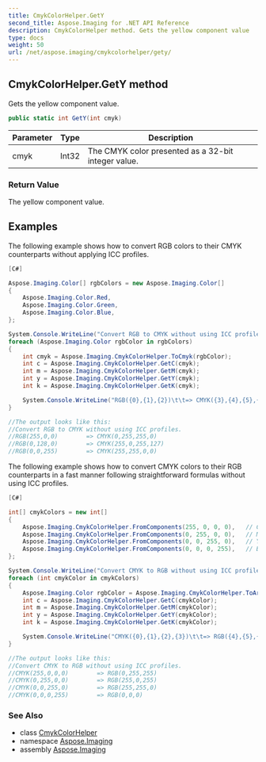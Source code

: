```yaml
---
title: CmykColorHelper.GetY
second_title: Aspose.Imaging for .NET API Reference
description: CmykColorHelper method. Gets the yellow component value
type: docs
weight: 50
url: /net/aspose.imaging/cmykcolorhelper/gety/
---
```

## CmykColorHelper.GetY method

Gets the yellow component value.

```csharp
public static int GetY(int cmyk)
```

| Parameter | Type | Description |
| --- | --- | --- |
| cmyk | Int32 | The CMYK color presented as a 32-bit integer value. |

### Return Value

The yellow component value.

## Examples

The following example shows how to convert RGB colors to their CMYK counterparts without applying ICC profiles.

```csharp
[C#]

Aspose.Imaging.Color[] rgbColors = new Aspose.Imaging.Color[]
{
    Aspose.Imaging.Color.Red,
    Aspose.Imaging.Color.Green,
    Aspose.Imaging.Color.Blue,
};

System.Console.WriteLine("Convert RGB to CMYK without using ICC profiles.");
foreach (Aspose.Imaging.Color rgbColor in rgbColors)
{
    int cmyk = Aspose.Imaging.CmykColorHelper.ToCmyk(rgbColor);
    int c = Aspose.Imaging.CmykColorHelper.GetC(cmyk);
    int m = Aspose.Imaging.CmykColorHelper.GetM(cmyk);
    int y = Aspose.Imaging.CmykColorHelper.GetY(cmyk);
    int k = Aspose.Imaging.CmykColorHelper.GetK(cmyk);

    System.Console.WriteLine("RGB({0},{1},{2})\t\t=> CMYK({3},{4},{5},{6})", rgbColor.R, rgbColor.G, rgbColor.B, c, m, y, k);
}

//The output looks like this:
//Convert RGB to CMYK without using ICC profiles.
//RGB(255,0,0)        => CMYK(0,255,255,0)
//RGB(0,128,0)        => CMYK(255,0,255,127)
//RGB(0,0,255)        => CMYK(255,255,0,0)
```

The following example shows how to convert CMYK colors to their RGB counterparts in a fast manner following straightforward formulas without using ICC profiles.

```csharp
[C#]

int[] cmykColors = new int[]
{
    Aspose.Imaging.CmykColorHelper.FromComponents(255, 0, 0, 0),   // Cyan
    Aspose.Imaging.CmykColorHelper.FromComponents(0, 255, 0, 0),   // Magenta
    Aspose.Imaging.CmykColorHelper.FromComponents(0, 0, 255, 0),   // Yellow
    Aspose.Imaging.CmykColorHelper.FromComponents(0, 0, 0, 255),   // Black
};

System.Console.WriteLine("Convert CMYK to RGB without using ICC profiles.");
foreach (int cmykColor in cmykColors)
{
    Aspose.Imaging.Color rgbColor = Aspose.Imaging.CmykColorHelper.ToArgb(cmykColor);
    int c = Aspose.Imaging.CmykColorHelper.GetC(cmykColor);
    int m = Aspose.Imaging.CmykColorHelper.GetM(cmykColor);
    int y = Aspose.Imaging.CmykColorHelper.GetY(cmykColor);
    int k = Aspose.Imaging.CmykColorHelper.GetK(cmykColor);

    System.Console.WriteLine("CMYK({0},{1},{2},{3})\t\t=> RGB({4},{5},{6})", c, m, y, k, rgbColor.R, rgbColor.G, rgbColor.B);
}

//The output looks like this:
//Convert CMYK to RGB without using ICC profiles.
//CMYK(255,0,0,0)        => RGB(0,255,255)
//CMYK(0,255,0,0)        => RGB(255,0,255)
//CMYK(0,0,255,0)        => RGB(255,255,0)
//CMYK(0,0,0,255)        => RGB(0,0,0)
```

### See Also

* class [CmykColorHelper](../)
* namespace [Aspose.Imaging](../../cmykcolorhelper/)
* assembly [Aspose.Imaging](../../../)


